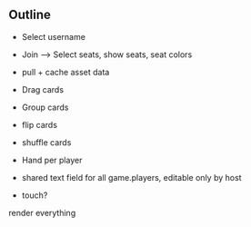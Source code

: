 ## Outline

- Select username
- Join --> Select seats, show seats, seat colors
- pull + cache asset data
- Drag cards
- Group cards
- flip cards
- shuffle cards
- Hand per player
- shared text field for all game.players, editable only by host


- touch?

render everything